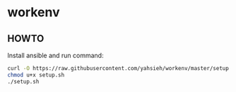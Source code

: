 # workenv
## HOWTO
Install ansible and run command:
```bash
curl -O https://raw.githubusercontent.com/yahsieh/workenv/master/setup.sh
chmod u+x setup.sh
./setup.sh
```
